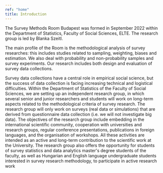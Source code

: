 ```yaml
---
ref: "home"
title: Introduction
---
```


The Survey Methods Room Budapest was formed in September 2022 within the Department of Statistics, Faculty of Social Sciences, ELTE. The research group is led by Blanka Szeitl.

The main profile of the Room is the methodological analysis of survey researches: this includes studies related to sampling, weighting, biases and estimation. We also deal with probability and non-probability samples and survey experiments. Our research includes both design and evaluation of survey data collections.

Survey data collections have a central role in empirical social science, but the success of data collection is facing increasing technical and logistical difficulties. Within the Department of Statistics of the Faculty of Social Sciences, we are setting up an independent research group, in which several senior and junior researchers and students will work on long-term aspects related to the methodological criteria of survey research. The research group will only work on surveys (real data or simulations) that are derived from questionnaire data collection (i.e. we will not investigate big data). The objectives of the research group include embedding in the international scientific community, cooperation with universities and research groups, regular conference presentations, publications in foreign languages, and the organisation of workshops. All these activities are intended as an active and long-term contribution to the scientific work at the University. The research group also offers the opportunity for students of survey statistics and data analytics master's degree students of the faculty, as well as Hungarian and English language undergraduate students interested in survey research methodology, to participate in active research work